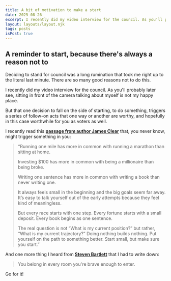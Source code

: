 ```yaml
---
title: A bit of motivation to make a start
date: 2025-08-26
excerpt: I recently did my video interview for the council. As you'll probably later see, sitting in front of the camera talking about myself is not my happy place!
layout: layouts/layout.njk
tags: posts
isPost: true
---
```


## A reminder to start, because there's always a reason not to 

Deciding to stand for council was a long rumination that took me right up to the literal last minute. There are so many good reasons not to do this. 

I recently did my video interview for the council. As you'll probably later see, sitting in front of the camera talking about myself is not my happy place.

But that one decision to fall on the side of starting, to do something, triggers a series of follow-on acts that one way or another are worthy, and hopefully in this case worthwhile for you as voters as well.

I recently read this **[passage from author James Clear](https://jamesclear.com/3-2-1/august-14-2025)** that, you never know, might trigger something in you:

>“Running one mile has more in common with running a marathon than sitting at home.
>    
>Investing $100 has more in common with being a millionaire than being broke.  
>  
>Writing one sentence has more in common with writing a book than never writing one.  
>  
>It always feels small in the beginning and the big goals seem far away. It’s easy to talk yourself out of the early attempts because they feel kind of meaningless.  
>  
>But every race starts with one step. Every fortune starts with a small deposit. Every book begins as one sentence.  
>  
>The real question is not “What is my current position?” but rather, “What is my current trajectory?” Doing nothing builds nothing. Put yourself on the path to something better. Start small, but make sure you start.”

  
And one more thing I heard from **[Steven Bartlett](https://stevenbartlett.com/)** that I had to write down:

>You belong in every room you're brave enough to enter.

Go for it!